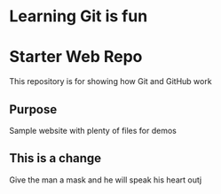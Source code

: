 # Learning Git is fun

# Starter Web Repo

This repository is for showing how Git and GitHub work

## Purpose

Sample website with plenty of files for demos

## This is a change

Give the man a mask and he will speak his heart outj